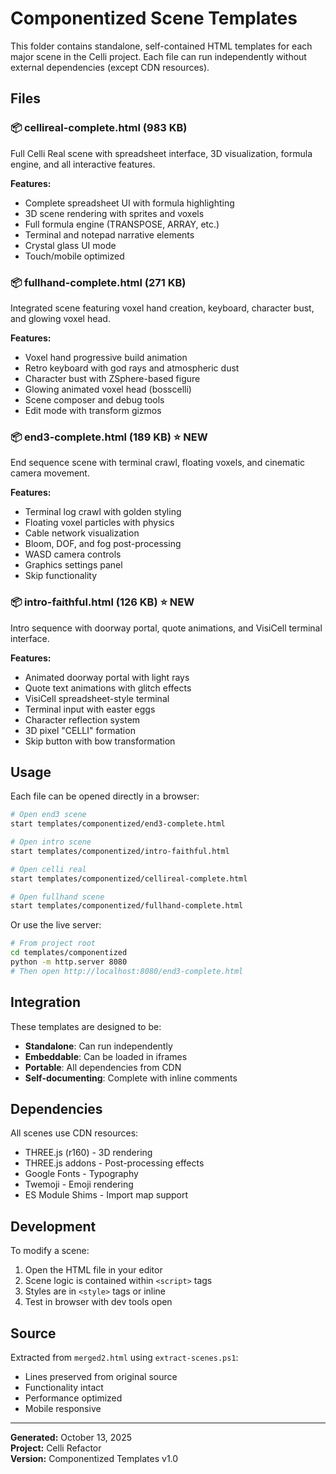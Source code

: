 # Componentized Scene Templates

This folder contains standalone, self-contained HTML templates for each major scene in the Celli project. Each file can run independently without external dependencies (except CDN resources).

## Files

### 📦 cellireal-complete.html (983 KB)
Full Celli Real scene with spreadsheet interface, 3D visualization, formula engine, and all interactive features.

**Features:**
- Complete spreadsheet UI with formula highlighting
- 3D scene rendering with sprites and voxels
- Full formula engine (TRANSPOSE, ARRAY, etc.)
- Terminal and notepad narrative elements
- Crystal glass UI mode
- Touch/mobile optimized

### 📦 fullhand-complete.html (271 KB)
Integrated scene featuring voxel hand creation, keyboard, character bust, and glowing voxel head.

**Features:**
- Voxel hand progressive build animation
- Retro keyboard with god rays and atmospheric dust
- Character bust with ZSphere-based figure
- Glowing animated voxel head (bosscelli)
- Scene composer and debug tools
- Edit mode with transform gizmos

### 📦 end3-complete.html (189 KB) ⭐ NEW
End sequence scene with terminal crawl, floating voxels, and cinematic camera movement.

**Features:**
- Terminal log crawl with golden styling
- Floating voxel particles with physics
- Cable network visualization
- Bloom, DOF, and fog post-processing
- WASD camera controls
- Graphics settings panel
- Skip functionality

### 📦 intro-faithful.html (126 KB) ⭐ NEW
Intro sequence with doorway portal, quote animations, and VisiCell terminal interface.

**Features:**
- Animated doorway portal with light rays
- Quote text animations with glitch effects
- VisiCell spreadsheet-style terminal
- Terminal input with easter eggs
- Character reflection system
- 3D pixel "CELLI" formation
- Skip button with bow transformation

## Usage

Each file can be opened directly in a browser:

```bash
# Open end3 scene
start templates/componentized/end3-complete.html

# Open intro scene
start templates/componentized/intro-faithful.html

# Open celli real
start templates/componentized/cellireal-complete.html

# Open fullhand scene
start templates/componentized/fullhand-complete.html
```

Or use the live server:

```bash
# From project root
cd templates/componentized
python -m http.server 8080
# Then open http://localhost:8080/end3-complete.html
```

## Integration

These templates are designed to be:
- **Standalone**: Can run independently
- **Embeddable**: Can be loaded in iframes
- **Portable**: All dependencies from CDN
- **Self-documenting**: Complete with inline comments

## Dependencies

All scenes use CDN resources:
- THREE.js (r160) - 3D rendering
- THREE.js addons - Post-processing effects
- Google Fonts - Typography
- Twemoji - Emoji rendering
- ES Module Shims - Import map support

## Development

To modify a scene:
1. Open the HTML file in your editor
2. Scene logic is contained within `<script>` tags
3. Styles are in `<style>` tags or inline
4. Test in browser with dev tools open

## Source

Extracted from `merged2.html` using `extract-scenes.ps1`:
- Lines preserved from original source
- Functionality intact
- Performance optimized
- Mobile responsive

---

**Generated:** October 13, 2025  
**Project:** Celli Refactor  
**Version:** Componentized Templates v1.0

